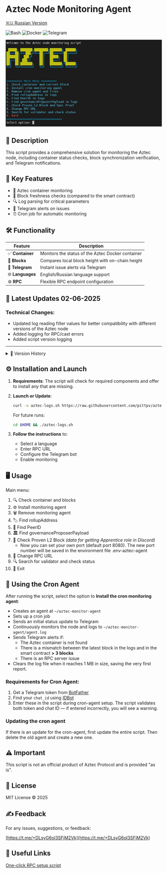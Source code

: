 # Aztec Node Monitoring Agent

[🇷🇺 Russian Version](https://github.com/pittpv/aztec-monitoring-script/blob/main/ "Русская версия описания")

![Bash](https://img.shields.io/badge/Bash-5.2-blue)
![Docker](https://img.shields.io/badge/Docker-20.10+-blue)
![Telegram](https://img.shields.io/badge/Telegram-API-blue)

![Main Screen](https://raw.githubusercontent.com/pittpv/aztec-monitoring-script/main/other/img-en-2025-05-25-05-44-01.png)

## 📝 Description

This script provides a comprehensive solution for monitoring the Aztec node, including container status checks, block synchronization verification, and Telegram notifications.

## 🌟 Key Features

* 🐳 Aztec container monitoring
* 🔗 Block freshness checks (compared to the smart contract)
* 🔍 Log parsing for critical parameters
* 📨 Telegram alerts on issues
* ⏰ Cron job for automatic monitoring

## 🛠️ Functionality

| Feature          | Description                                       |
| ---------------- | ------------------------------------------------- |
| ✅ **Container**  | Monitors the status of the Aztec Docker container |
| 🔄 **Blocks**    | Compares local block height with on-chain height  |
| 🤖 **Telegram**  | Instant issue alerts via Telegram                 |
| 🌐 **Languages** | English/Russian language support                  |
| ⚙️ **RPC**       | Flexible RPC endpoint configuration               |

## 📌 Latest Updates 02-06-2025

### Technical Changes:

- Updated log reading filter values for better compatibility with different versions of the Aztec node
- Added logging for RPC/cast errors
- Added script version logging

---

<details>
<summary>📅 Version History</summary>

### 01-06-2025

- Improved compatibility. The script now works with both Docker-based and CLI Aztec nodes
- Added support for the new log format "block NNNN"
- Automatic check and installation of the `bc` utility for calculations in option 9
- Removal of ANSI codes before analysis for more reliable data parsing
- Fixed issue with PeerID detection in logs
- Optimized handling of block hex values
- Improved Telegram notification system


### 30-05-2025
- Added validator check function. Analyzes all validators, shows information for specific ones, displays full list.
- Aztec node custom port setup for proof generation option. This is necessary if you changed the node port during installation.

### 29-05-2025
- Log file cleanup when reaching 1 MB, initial report is preserved.
</details>

## ⚙️ Installation and Launch

1. **Requirements**:
   The script will check for required components and offer to install any that are missing.

2. **Launch or Update**:

   ```bash
   curl -o aztec-logs.sh https://raw.githubusercontent.com/pittpv/aztec-monitoring-script/main/aztec-logs.sh && chmod +x aztec-logs.sh && ./aztec-logs.sh
   ```

   For future runs:

   ```bash
   cd $HOME && ./aztec-logs.sh
   ```

3. **Follow the instructions** to:

   * Select a language
   * Enter RPC URL
   * Configure the Telegram bot
   * Enable monitoring

## 🖥️ Usage

Main menu:

1. 🔍 Check container and blocks
2. ⚙️ Install monitoring agent
3. 🗑️ Remove monitoring agent
4. 🏷️ Find rollupAddress
5. 👥 Find PeerID
6. 🏛️ Find governanceProposerPayload
7. 🔗 Check Proven L2 Block *(data for getting Apprentice role in Discord)*
   - Now you can set your own port (default port 8080). The new port number will be saved in the environment file .env-aztec-agent
8. 🔌 Change RPC URL
9. 🔍 Search for validator and check status
0. 🚪 Exit

## 🚀 Using the Cron Agent

After running the script, select the option to **Install the cron monitoring agent**:

- Creates an agent at `~/aztec-monitor-agent`
- Sets up a cron job
- Sends an initial status update to Telegram
- Continuously monitors the node and logs to `~/aztec-monitor-agent/agent.log`
- Sends Telegram alerts if:
   - The Aztec container is not found
   - There is a mismatch between the latest block in the logs and in the smart contract **> 3 blocks**
   - There is an RPC server issue
- Clears the log file when it reaches 1 MB in size, saving the very first report.

### Requirements for Cron Agent:

1. Get a Telegram token from [BotFather](https://t.me/BotFather)
2. Find your `chat_id` using [IDBot](https://t.me/myidbot)
3. Enter these in the script during cron-agent setup.
   The script validates both token and chat ID — if entered incorrectly, you will see a warning.

### Updating the cron agent

If there is an update for the cron-agent, first update the entire script. Then delete the old agent and create a new one.

## ⚠️ Important

This script is not an official product of Aztec Protocol and is provided "as is".

## 📜 License

MIT License © 2025

## ✍️ Feedback

For any issues, suggestions, or feedback:

[https://t.me/+DLsyG6ol3SFjM2Vk](https://t.me/+DLsyG6ol3SFjM2Vk)

## 🔗 Useful Links

[One-click RPC setup script](https://github.com/pittpv/sepolia-auto-install "Quickly set up a Sepolia node for RPC")
